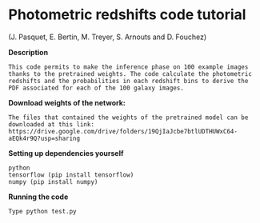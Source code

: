 # Photometric redshifts code tutorial 
(J. Pasquet, E. Bertin, M. Treyer, S. Arnouts and D. Fouchez)


**Description**
```
This code permits to make the inference phase on 100 example images thanks to the pretrained weights. The code calculate the photometric redshifts and the probabilities in each redshift bins to derive the PDF associated for each of the 100 galaxy images.  
```

**Download weights of the network:**
```
The files that contained the weights of the pretrained model can be downloaded at this link: https://drive.google.com/drive/folders/19QjIaJcbe7btlUDTHUWxC64-aEQk4r9Q?usp=sharing
```

**Setting up dependencies yourself**
```
python
tensorflow (pip install tensorflow)
numpy (pip install numpy)
```

**Running the code**
```
Type python test.py
```
